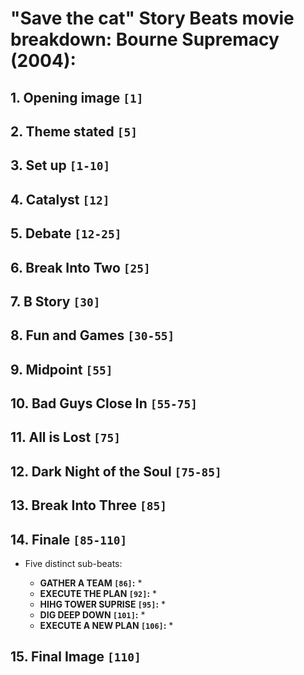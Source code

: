 # "Save the cat" Story Beats movie breakdown: Bourne Supremacy (2004):

## 1. **Opening image `[1]`**


## 2. **Theme stated `[5]`**


## 3. **Set up `[1-10]`**


## 4. **Catalyst `[12]`**


## 5. **Debate `[12-25]`**


## 6. **Break Into Two `[25]`**


## 7. **B Story `[30]`**


## 8. **Fun and Games `[30-55]`**


## 9. **Midpoint `[55]`**


## 10. **Bad Guys Close In `[55-75]`**


## 11. **All is Lost `[75]`**


## 12. **Dark Night of the Soul `[75-85]`**


## 13. **Break Into Three `[85]`**


## 14. **Finale `[85-110]`**

* Five distinct sub-beats:

  * **GATHER A TEAM `[86]`:**
    * 
  * **EXECUTE THE PLAN `[92]`:** 
    * 
  * **HIHG TOWER SUPRISE `[95]`:**
    * 
  * **DIG DEEP DOWN `[101]`:**
    * 
  * **EXECUTE A NEW PLAN `[106]`:**
    * 

## 15. **Final Image `[110]`**

